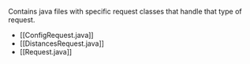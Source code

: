 Contains java files with specific request classes that handle that type of request.

- [[ConfigRequest.java]]
- [[DistancesRequest.java]]
- [[Request.java]]